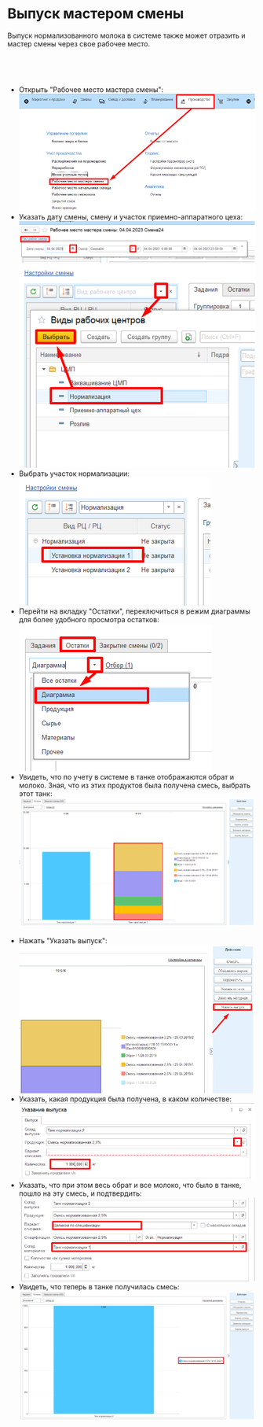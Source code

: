 # Выпуск мастером смены


Выпуск нормализованного молока в системе также может отразить и мастер
смены через свое рабочее место.

 

 

-   Открыть "Рабочее место мастера смены":  
![](ByShiftWizard.assets/drex_vypusk_masterom_smeny_3_custom.png)
-   Указать дату смены, смену и участок приемно-аппаратного цеха:  
![](ByShiftWizard.assets/drex_vypusk_masterom_smeny_3_custom_2.png)  
![](ByShiftWizard.assets/drex_vypusk_masterom_smeny_3_custom_3.png)
-   Выбрать участок нормализации:  
![](ByShiftWizard.assets/drex_vypusk_masterom_smeny_3_custom_4.png)
-   Перейти на вкладку "Остатки", переключиться в режим диаграммы для более удобного просмотра
    остатков:  
![](ByShiftWizard.assets/drex_vypusk_masterom_smeny_3_custom_6.png) 
-   Увидеть, что по учету в системе в танке отображаются обрат и молоко.
    Зная, что из этих продуктов была получена смесь, выбрать этот танк:  
![](ByShiftWizard.assets/drex_vypusk_masterom_smeny_3_custom_7.png) 
-   Нажать "Указать выпуск":  
![](ByShiftWizard.assets/drex_vypusk_masterom_smeny_3_custom_8.png)
-   Указать, какая продукция была получена, в каком количестве:  
![](ByShiftWizard.assets/drex_vypusk_masterom_smeny_3_custom_9.png)
-   Указать, что при этом весь обрат и все молоко, что было в танке,
    пошло на эту смесь, и подтвердить:  
![](ByShiftWizard.assets/drex_vypusk_masterom_smeny_3_custom_10.png)
-   Увидеть, что теперь в танке получилась смесь:  
![](ByShiftWizard.assets/drex_vypusk_masterom_smeny_3_custom_11.png)
